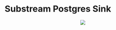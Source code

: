 # Substream Postgres Sink

<h4 align="center">

  <a href="https://discord.com/invite/dapplooker">
    <img src="https://media.discordapp.net/attachments/1045635544580886528/1118846470389518336/LinkedIn_background.png?width=1439&height=359">
  </a>
  </a>
</h4>

